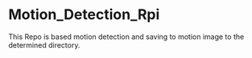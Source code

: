 # Motion_Detection_Rpi
This Repo is based motion detection and saving to motion image to the determined directory.
